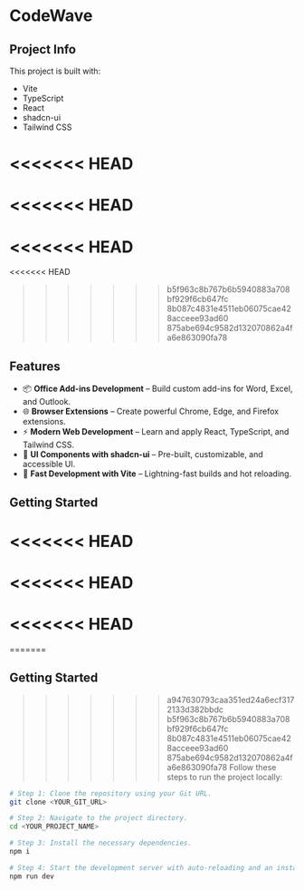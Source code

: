 # CodeWave

## Project Info

This project is built with:

- Vite
- TypeScript
- React
- shadcn-ui
- Tailwind CSS

<<<<<<< HEAD
=======
<<<<<<< HEAD
=======
<<<<<<< HEAD
=======
<<<<<<< HEAD
>>>>>>> b5f963c8b767b6b5940883a708bf929f6cb647fc
>>>>>>> 8b087c4831e4511eb06075cae428acceee93ad60
>>>>>>> 875abe694c9582d132070862a4fa6e863090fa78
## Features

- 📦 **Office Add-ins Development** – Build custom add-ins for Word, Excel, and Outlook.  
- 🌐 **Browser Extensions** – Create powerful Chrome, Edge, and Firefox extensions.  
- ⚡ **Modern Web Development** – Learn and apply React, TypeScript, and Tailwind CSS.  
- 🎨 **UI Components with shadcn-ui** – Pre-built, customizable, and accessible UI.  
- 🚀 **Fast Development with Vite** – Lightning-fast builds and hot reloading.  

## Getting Started

<<<<<<< HEAD
=======
<<<<<<< HEAD
=======
<<<<<<< HEAD
=======
=======
## Getting Started

>>>>>>> a947630793caa351ed24a6ecf3172133d382bbdc
>>>>>>> b5f963c8b767b6b5940883a708bf929f6cb647fc
>>>>>>> 8b087c4831e4511eb06075cae428acceee93ad60
>>>>>>> 875abe694c9582d132070862a4fa6e863090fa78
Follow these steps to run the project locally:

```sh
# Step 1: Clone the repository using your Git URL.
git clone <YOUR_GIT_URL>

# Step 2: Navigate to the project directory.
cd <YOUR_PROJECT_NAME>

# Step 3: Install the necessary dependencies.
npm i

# Step 4: Start the development server with auto-reloading and an instant preview.
npm run dev
